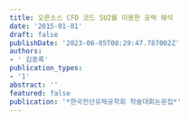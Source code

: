 ```yaml
---
title: 오픈소스 CFD 코드 SU2를 이용한 공력 해석
date: '2015-01-01'
draft: false
publishDate: '2023-06-05T08:29:47.787002Z'
authors:
- ' 김종록'
publication_types:
- '1'
abstract: ''
featured: false
publication: '*한국전산유체공학회 학술대회논문집*'
---
```


